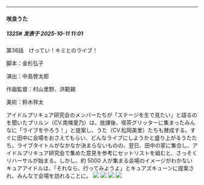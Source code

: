 ﻿
*****

####  咲良うた  
##### 1325#       发表于 2025-10-11 11:01

第36話　けってい！キミとのライブ！

脚本：金杉弘子

演出：中島啓太郎

作画監督：村山里野、洪範錫

美術：鈴木祥太

アイドルプリキュア研究会のメンバーたちが「ステージを生で見たい」と語るのを聞いたプリルン（CV.南條愛乃）は、放課後、喫茶グリッターに集まったみんなに「ライブをやろう！」と提案し、うた（CV.松岡美里）たちも賛成する。すぐに田中に会場をおさえてもらい、どんなライブにしようかと盛り上がるうたたち。ライブタイトルがなかなか決まらないものの、翌日、田中の家に集合し、アイドルプリキュア研究会で集めた意見を参考にセットリストを組むと、さっそくリハーサルが始まる。しかし、約 5000 人が集まる会場のイメージがわかないキュアアイドルは、「それなら、行ってみようよ」とキュアズキューンに提案され、みんなで会場を訪れることに。
<img src="https://files.catbox.moe/q7enp6.jpg" referrerpolicy="no-referrer">
<img src="https://files.catbox.moe/ikyrqn.jpg" referrerpolicy="no-referrer">
<img src="https://files.catbox.moe/voty1i.jpg" referrerpolicy="no-referrer">
<img src="https://files.catbox.moe/8inwdk.jpg" referrerpolicy="no-referrer">

